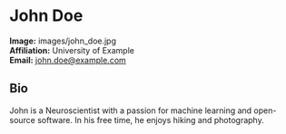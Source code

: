 # John Doe
**Image:** images/john_doe.jpg  
**Affiliation:** University of Example  
**Email:** john.doe@example.com
## Bio
John is a Neuroscientist with a passion for machine learning and open-source software. In his free time, he enjoys hiking and photography.